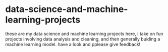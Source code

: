 # data-science-and-machine-learning-projects
these are my data science and machine learning projects
here, i take on fun projects involving data analysis and cleaning, and then generally buiding a machine learning model.
have a look and pplease give feedback!
